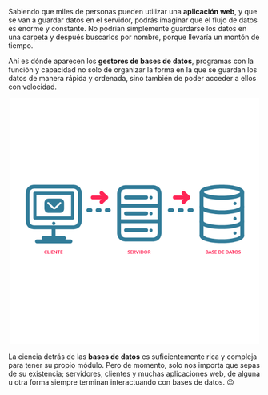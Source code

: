 Sabiendo que miles de personas pueden utilizar una **aplicación web**, y que se van a guardar datos en el servidor, podrás imaginar que el flujo de datos es enorme y constante. No podrían simplemente guardarse los datos en una carpeta y después buscarlos por nombre, porque llevaría  un montón de tiempo. 

Ahí es dónde aparecen los **gestores de bases de datos**, programas con la función y capacidad no solo de organizar la forma en la que se guardan los datos de manera rápida y ordenada, sino también de poder acceder a ellos con velocidad.


<center>
<img src="https://raw.githubusercontent.com/MumukiProject/mumuki-guia-text-aplicaciones-en-internet/master/images/ej8_2-01_1524152287348.png" alt="ej8_2-01_1524152287348.png" width="500px" height="auto">
</center>

La ciencia detrás de las **bases de datos** es suficientemente rica y compleja para tener su propio módulo. Pero de momento, solo nos importa que sepas de su existencia; servidores, clientes y muchas aplicaciones web, de alguna u otra forma siempre terminan interactuando con bases de datos. :wink:

